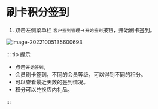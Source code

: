 # 刷卡积分签到

1. 双击左侧菜单栏 `客户签到管理`->`开始签到`按钮，开始刷卡签到。

![image-20221005135600693](https://vuepressdocs.oss-cn-hangzhou.aliyuncs.com/docsimages/202210051356855.png)

::: tip 提示

* 点击`开始签到`。
* 会员刷卡签到，不同的会员等级，可以得到不同的积分。
* 可以查看最近天数的签到情况。
* 积分可以兑换店内礼品。

:::